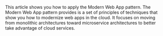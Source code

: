 This article shows you how to apply the Modern Web App pattern. The Modern Web App pattern provides is a set of principles of techniques that show you how to modernize web apps in the cloud. It focuses on moving from monolithic architectures toward microservice architectures to better take advantage of cloud services.